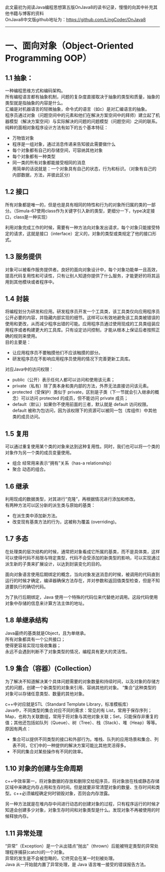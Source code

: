 此文最初为阅读Java编程思想第五版OnJava8的读书记录，慢慢的向其中补充其他书籍与博客的资料  
OnJava8中文版github地址为：https://github.com/LingCoder/OnJava8
______  
一、面向对象（Object-Oriented Programming OOP）
=  
1.1 抽象：
-  
一种编程思维方式和编码架构。  
所有编程语言都有抽象机制，问题的复杂度直接取决于抽象的类型和质量，抽象的类型就是指抽象的内容是什么。  
汇编是对机器语言的轻微抽象，命令式的语言（如c）是对汇编语言的抽象。  
程序员通过对象（问题空间中的元素和他们在解决方案空间中的拜师）建立起了机器模型（解决方案空间）与实际解决的问题的问题模型（问题空间）之间的联系。  
纯粹的面相对象程序设计方法有如下的五个基本特征：  
* 万物皆对象  
* 程序是一组对象，通过消息传递来告知彼此需要做什么  
* 每个对象都有自己的存储空间，可容纳其他对象　　
* 每个对象都有一种类型
* 同一类的所有对象都能接受相同的消息  
用简单的话说就是：一个对象具有自己的状态，行为和标识。（对象有自己的内部数据，方法，并彼此区分）

1.2 接口  
-  
所有对象都是唯一的，但是也是具有相同的特性和行为的对象所归属的类的一部分。（Simula-67使用class作为关键字引入新的类型，更细分一下，type决定接口，class是一种实现）  

利用对象完成工作的时候，需要有一种方法向对象发出请求，每个对象只能接受特定的请求，这就是接口（interface）定义的，对象的类型或类规定了他的接口形式。  

1.3 服务提供
-  
对象可以被看作服务提供者。良好的面向对象设计中，每个对象功能单一且高效，提高代码复用性和可读性，只有让别人知道你提供了什么服务，才能更好的将其运用到其他模块或者程序中。  

1.4 封装
-  
将编程划分为研发和应用。研发程序员开发一个工具类，该工具类仅向应用程序员公开必要的内容，并隐藏内部实现的细节。这样可以有效地避免该工具类被错误的使用和更改，从而减少程序出错的可能。应用程序员通过使用现成的工具类组装应用程序或者构建更大的工具库。只有设定访问控制，才能从根本上保证后者按照正确的规则来使用。  
目的主要是：  
* 让应用程序员不要触摸他们不应该触摸的部分。  
* 研发程序员在不影响应用程序员使用的情况下完善更新工具库。  

对应Java中的访问权限：
* public（公开）表示任何人都可以访问和使用该元素；  
* private（私有）除了类本身和类内部的方法，外界无法直接访问该元素。  
* protected（受保护）类似于 private，区别是子类（下一节就会引入继承的概念）可以访问 protected 的成员，但不能访问 private 成员；  
* default（默认）如果你不使用前面的三者，默认就是 default 访问权限。default 被称为包访问，因为该权限下的资源可以被同一包（库组件）中其他类的成员访问。

1.5 复用
-  
可以通过重复使用某个类的对象来达到这种复用性。同时，我们也可以将一个类的对象作为另一个类的成员变量使用。  
* 组合 经常用来表示“拥有”关系（has-a relationship）
* 聚合 动态的组合。  


1.6 继承  
-  
利用现成的数据类型，对其进行“克隆”，再根据情况进行添加和修改。  
有两种方法可以区分新的派生类与原始的基类：
* 在派生类中添加新方法。  
* 改变现有基类方法的行为，这被称为覆盖 (overriding)。

1.7 多态  
-  
在处理类的层次结构的时候，通常把对象看成它所属的基类，而不是具体类，这样可以使得代码不局限与特定类型，代码不会受添加的新类型的影响，可以实现通过派生新的子类来扩展设计，以达到封装变化的目的。

面向对象语言使用后期绑定的概念，当向对象发送消息的时候，被调用的代码直到运行的时候才确定，编译器确保方法存在，并对参数和返回值类型检查，但是不知道要执行的确切代码。  

为了执行后期绑定，Java 使用一个特殊的代码位来代替绝对调用。这段代码使用对象中存储的信息来计算方法主体的地址。

1.8 单继承结构
-  
Java最终的基类就是Object，且为单继承。  
所有对象都具有一个公共接口；  
使得更容易实现垃圾收集器；  
永远不会遇到判断不了对象类型的情况，编程具有更大的灵活性。

1.9 集合（容器）(Collection）
-  
为了解决不知道解决某个具体问题需要的对象数量和持续时间，以及对象的存储方式的问题，创建一个新类型的对象来引用、容纳其他的对象。
“集合”这种类型的对象可以存储任意类型、数量的其他对象。  

c++中对应就是STL（Standard Template Library，标准模板库）  
Java中，不同类型的集合对应不同的需求：常见的有 List，常用于保存序列；Map，也称为关联数组，常用于将对象与其他对象关联；Set，只能保存非重复的值；其他还包括如队列（Queue）、树（Tree）、栈（Stack）、堆（Heap）等等。  
原因有两点：
* 集合可以提供不同类型的接口和外部行为。堆栈、队列的应用场景和集合、列表不同，它们中的一种提供的解决方案可能比其他灵活得多。  
* 不同的集合对某些操作有不同的效率。  

1.10 对象的创建与生命周期
- 
c++中效率第一，将对象数据的存放和删除交给程序员，将对象放在栈或静态存储区域中来确定内存占用和生存时间。但是就要非常清楚对象的数量、生存时间和类型。c++必须编程确定何时销毁对象，否则会内存泄露。

另一种方法就是在堆内存中间进行动态的创建对象的过程，只有程序运行的时候才知道会创建多少对象，对象生存时间和对象类型是什么。发现对象不再被使用的时候释放内存。

1.11 异常处理
- 
“异常”（Exception）是一个从出错点“抛出”（thrown）后能被特定类型的异常处理程序捕获(catch)的一个对象。  
异常的发生是不会被忽略的，它终究会在某一时刻被处理。  
Java 从一开始就内置了异常处理，是 Java 语言唯一接受的错误报告方法。